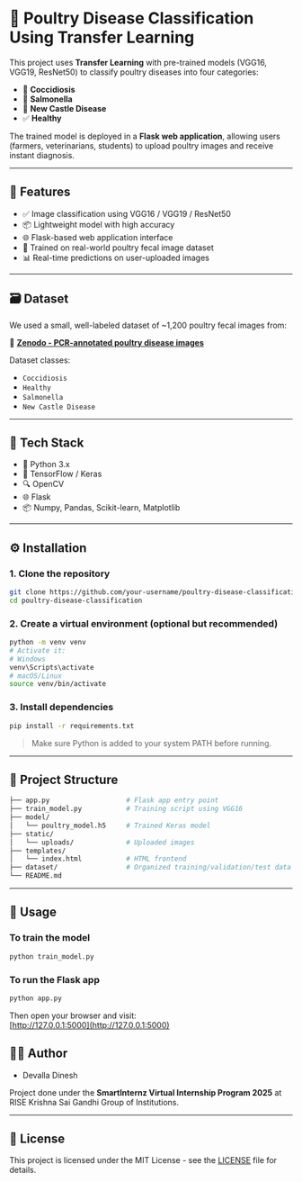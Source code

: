 
# 🐔 Poultry Disease Classification Using Transfer Learning

This project uses **Transfer Learning** with pre-trained models (VGG16, VGG19, ResNet50) to classify poultry diseases into four categories:

- 🦠 **Coccidiosis**
- 🧬 **Salmonella**
- 🦠 **New Castle Disease**
- ✅ **Healthy**

The trained model is deployed in a **Flask web application**, allowing users (farmers, veterinarians, students) to upload poultry images and receive instant diagnosis.

---

## 🚀 Features

- ✅ Image classification using VGG16 / VGG19 / ResNet50
- 📦 Lightweight model with high accuracy
- 🌐 Flask-based web application interface
- 🧠 Trained on real-world poultry fecal image dataset
- 📊 Real-time predictions on user-uploaded images

---

## 🗃️ Dataset

We used a small, well-labeled dataset of ~1,200 poultry fecal images from:

🔗 **[Zenodo - PCR-annotated poultry disease images](https://zenodo.org/records/5801834)**

Dataset classes:
- `Coccidiosis`
- `Healthy`
- `Salmonella`
- `New Castle Disease`

---

## 🧰 Tech Stack

- 🐍 Python 3.x
- 🧠 TensorFlow / Keras
- 🔍 OpenCV
- 🌐 Flask
- 📦 Numpy, Pandas, Scikit-learn, Matplotlib

---

## ⚙️ Installation

### 1. Clone the repository

```bash
git clone https://github.com/your-username/poultry-disease-classification.git
cd poultry-disease-classification
```

### 2. Create a virtual environment (optional but recommended)

```bash
python -m venv venv
# Activate it:
# Windows
venv\Scripts\activate
# macOS/Linux
source venv/bin/activate
```

### 3. Install dependencies

```bash
pip install -r requirements.txt
```

> Make sure Python is added to your system PATH before running.

---

## 📁 Project Structure

```bash
├── app.py                   # Flask app entry point
├── train_model.py           # Training script using VGG16
├── model/
│   └── poultry_model.h5     # Trained Keras model
├── static/
│   └── uploads/             # Uploaded images
├── templates/
│   └── index.html           # HTML frontend
├── dataset/                 # Organized training/validation/test data
└── README.md
```

---

## 🧪 Usage

### To train the model

```bash
python train_model.py
```

### To run the Flask app

```bash
python app.py
```

Then open your browser and visit:  
[http://127.0.0.1:5000](http://127.0.0.1:5000)



## 🧑‍💻 Author

- Devalla Dinesh  

Project done under the **SmartInternz Virtual Internship Program 2025** at RISE Krishna Sai Gandhi Group of Institutions.

---

## 📜 License

This project is licensed under the MIT License - see the [LICENSE](LICENSE) file for details.
